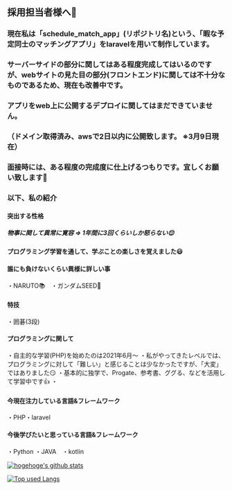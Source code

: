 ## 採用担当者様へ:bow:

### 現在私は「schedule_match_app」(リポジトリ名)という、「暇な予定同士のマッチングアプリ」をlaravelを用いて制作しています。

### サーバーサイドの部分に関してはある程度完成してはいるのですが、webサイトの見た目の部分(フロントエンド)に関しては不十分なものであるため、現在も改善中です。


### アプリをweb上に公開するデプロイに関してはまだできていません。
### （ドメイン取得済み、awsで2日以内に公開致します。 ※3月9日現在）

### 面接時には、ある程度の完成度に仕上げるつもりです。宜しくお願い致します:bow:

### 以下、私の紹介



#### 突出する性格
##### 物事に関して異常に寛容 => 1年間に3回くらいしか怒らない:relieved:
#### プログラミング学習を通して、学ぶことの楽しさを覚えました:smiley:

#### 誰にも負けないくらい異様に詳しい事
・NARUTO:books:　・ガンダムSEED:japanese_goblin:

#### 特技
・囲碁(3段)

#### プログラミングに関して
・自主的な学習(PHP)を始めたのは2021年6月～
・私がやってきたレベルでは、プログラミングに対して「難しい」と感じることは少なかったですが、「大変」ではありました:smirk:
・基本的に独学で、Progate、参考書、ググる、などを活用して学習中です:thumbsup:
・

#### 今現在注力している言語&フレームワーク
・PHP・laravel

#### 今後学びたいと思っている言語&フレームワーク
・Python ・JAVA　・kotlin

<!-- リポジトリステータス -->
[![hogehoge's github stats](https://github-readme-stats.vercel.app/api?username=Shyousei7610&hide=contribs&count_private=true&show_icons=true&theme=tokyonight)](https://github.com/Shyousei7610/)

<!-- ソースコード統計 -->
[![Top used Langs](https://github-readme-stats.vercel.app/api/top-langs/?username=Shyousei7610&layout=compact&theme=tokyonight)](https://github.com/Shyousei7610/)



<!--
**Shyousei7610/Shyousei7610** is a ✨ _special_ ✨ repository because its `README.md` (this file) appears on your GitHub profile.

Here are some ideas to get you started:

- 🔭 I’m currently working on ...
- 🌱 I’m currently learning ...
- 👯 I’m looking to collaborate on ...
- 🤔 I’m looking for help with ...
- 💬 Ask me about ...
- 📫 How to reach me: ...
- 😄 Pronouns: ...
- ⚡ Fun fact: ...
-->
